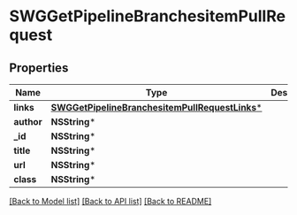 # SWGGetPipelineBranchesitemPullRequest

## Properties
Name | Type | Description | Notes
------------ | ------------- | ------------- | -------------
**links** | [**SWGGetPipelineBranchesitemPullRequestLinks***](SWGGetPipelineBranchesitemPullRequestLinks.md) |  | [optional] 
**author** | **NSString*** |  | [optional] 
**_id** | **NSString*** |  | [optional] 
**title** | **NSString*** |  | [optional] 
**url** | **NSString*** |  | [optional] 
**class** | **NSString*** |  | [optional] 

[[Back to Model list]](../README.md#documentation-for-models) [[Back to API list]](../README.md#documentation-for-api-endpoints) [[Back to README]](../README.md)


